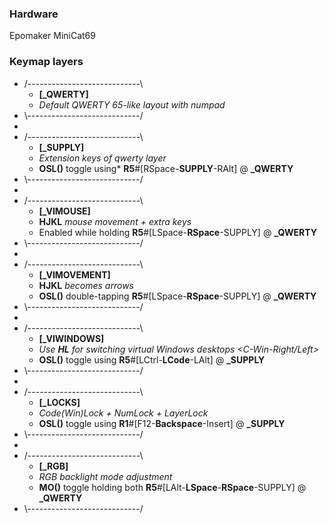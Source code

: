 ### Hardware

Epomaker MiniCat69

### Keymap layers

* \/----------------------------\
	* **[_QWERTY]**
	* *Default QWERTY 65-like layout with numpad*
* \\----------------------------/
*
* \/----------------------------\
	* **[_SUPPLY]**
	* *Extension keys of qwerty layer*
	* **OSL()** toggle using* **R5**#[RSpace-**SUPPLY**-RAlt] @ **_QWERTY**
* \\----------------------------/
*
* \/----------------------------\
	* **[_VIMOUSE]**
	* **HJKL** *mouse movement + extra keys*
	* Enabled while holding **R5**#[LSpace-**RSpace**-SUPPLY] @ **_QWERTY**
* \\----------------------------/
*
* \/----------------------------\
	* **[_VIMOVEMENT]**
	* **HJKL** *becomes arrows*
	* **OSL()** double-tapping **R5**#[LSpace-**RSpace**-SUPPLY] @ **_QWERTY**
* \\----------------------------/
*
* \/----------------------------\
	* **[_VIWINDOWS]**
	* *Use **HL** for switching virtual Windows desktops <C-Win-Right/Left>*
	* **OSL()** toggle using **R5**#[LCtrl-**LCode**-LAlt] @ **_SUPPLY**
* \\----------------------------/
*
* \/----------------------------\
	* **[_LOCKS]**
	* *Code(Win)Lock + NumLock + LayerLock*
	* **OSL()** toggle using **R1**#[F12-**Backspace**-Insert] @ **_SUPPLY**
* \\----------------------------/
*
* \/----------------------------\
	* **[_RGB]**
	* *RGB backlight mode adjustment*
	* **MO()** toggle holding both **R5**#[LAlt-**LSpace**-**RSpace**-SUPPLY] @ **_QWERTY**
* \\----------------------------/
